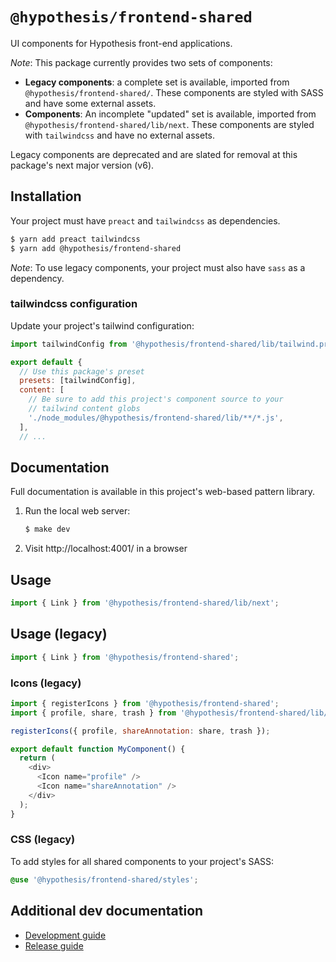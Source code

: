 # `@hypothesis/frontend-shared`

UI components for Hypothesis front-end applications.

_Note_: This package currently provides two sets of components:

- **Legacy components**: a complete set is available, imported from `@hypothesis/frontend-shared/`. These components are styled with SASS and have some external assets.
- **Components**: An incomplete "updated" set is available, imported from `@hypothesis/frontend-shared/lib/next`. These components are styled with `tailwindcss` and have no external assets.

Legacy components are deprecated and are slated for removal at this package's next major version (v6).

## Installation

Your project must have `preact` and `tailwindcss` as dependencies.

```sh
$ yarn add preact tailwindcss
$ yarn add @hypothesis/frontend-shared
```

_Note_: To use legacy components, your project must also have `sass` as a dependency.

### tailwindcss configuration

Update your project's tailwind configuration:

```js
import tailwindConfig from '@hypothesis/frontend-shared/lib/tailwind.preset.js';

export default {
  // Use this package's preset
  presets: [tailwindConfig],
  content: [
    // Be sure to add this project's component source to your
    // tailwind content globs
    './node_modules/@hypothesis/frontend-shared/lib/**/*.js',
  ],
  // ...
```

## Documentation

Full documentation is available in this project's web-based pattern library.

1. Run the local web server:
   ```sh
   $ make dev
   ```
2. Visit http://localhost:4001/ in a browser

## Usage

```js
import { Link } from '@hypothesis/frontend-shared/lib/next';
```

## Usage (legacy)

```js
import { Link } from '@hypothesis/frontend-shared';
```

### Icons (legacy)

```js
import { registerIcons } from '@hypothesis/frontend-shared';
import { profile, share, trash } from '@hypothesis/frontend-shared/lib/icons';

registerIcons({ profile, shareAnnotation: share, trash });

export default function MyComponent() {
  return (
    <div>
      <Icon name="profile" />
      <Icon name="shareAnnotation" />
    </div>
  );
}
```

### CSS (legacy)

To add styles for all shared components to your project's SASS:

```scss
@use '@hypothesis/frontend-shared/styles';
```

## Additional dev documentation

- [Development guide](docs/developing.md)
- [Release guide](docs/releases.md)
